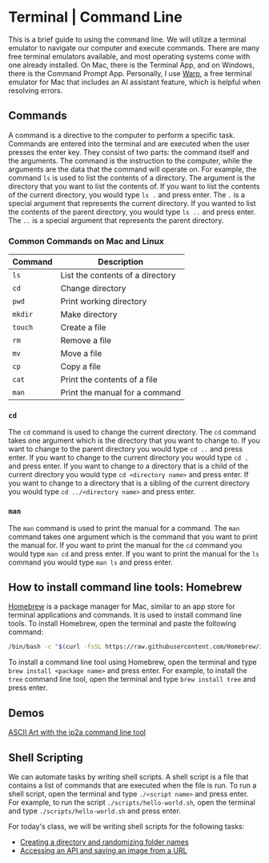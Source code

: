 # Terminal | Command Line

This is a brief guide to using the command line. We will utilize a terminal emulator to navigate our computer and execute commands. There are many free terminal emulators available, and most operating systems come with one already installed. On Mac, there is the Terminal App, and on Windows, there is the Command Prompt App. Personally, I use [Warp](https://www.warp.dev/), a free terminal emulator for Mac that includes an AI assistant feature, which is helpful when resolving errors.

## Commands

A command is a directive to the computer to perform a specific task. Commands are entered into the terminal and are executed when the user presses the enter key. They consist of two parts: the command itself and the arguments. The command is the instruction to the computer, while the arguments are the data that the command will operate on. For example, the command `ls` is used to list the contents of a directory. The argument is the directory that you want to list the contents of. If you want to list the contents of the current directory, you would type `ls .` and press enter. The `.` is a special argument that represents the current directory. If you wanted to list the contents of the parent directory, you would type `ls ..` and press enter. The `..` is a special argument that represents the parent directory.

### Common Commands on Mac and Linux

| Command | Description                      |
|---------|----------------------------------|
| `ls`    | List the contents of a directory |
| `cd`    | Change directory                 |
| `pwd`   | Print working directory          |
| `mkdir` | Make directory                   |
| `touch` | Create a file                    |
| `rm`    | Remove a file                    |
| `mv`    | Move a file                      |
| `cp`    | Copy a file                      |
| `cat`   | Print the contents of a file     |
| `man`   | Print the manual for a command   |

### `cd`

The `cd` command is used to change the current directory. The `cd` command takes one argument which is the directory that you want to change to. If you want to change to the parent directory you would type `cd ..` and press enter. If you want to change to the current directory you would type `cd .` and press enter. If you want to change to a directory that is a child of the current directory you would type `cd <directory name>` and press enter. If you want to change to a directory that is a sibling of the current directory you would type `cd ../<directory name>` and press enter.

### `man`

The `man` command is used to print the manual for a command. The `man` command takes one argument which is the command that you want to print the manual for. If you want to print the manual for the `cd` command you would type `man cd` and press enter. If you want to print the manual for the `ls` command you would type `man ls` and press enter.

## How to install command line tools: Homebrew

[Homebrew](https://brew.sh/) is a package manager for Mac, similar to an app store for terminal applications and commands. It is used to install command line tools. To install Homebrew, open the terminal and paste the following command:

```bash
/bin/bash -c "$(curl -fsSL https://raw.githubusercontent.com/Homebrew/install/HEAD/install.sh)"
```

To install a command line tool using Homebrew, open the terminal and type `brew install <package name>` and press enter. For example, to install the `tree` command line tool, open the terminal and type `brew install tree` and press enter.

## Demos

[ASCII Art with the jp2a command line tool](./ascii/readme.md)

## Shell Scripting

We can automate tasks by writing shell scripts. A shell script is a file that contains a list of commands that are executed when the file is run. To run a shell script, open the terminal and type `./<script name>` and press enter. For example, to run the script `./scripts/hello-world.sh`, open the terminal and type `./scripts/hello-world.sh` and press enter.

For today's class, we will be writing shell scripts for the following tasks:

-  [Creating a directory and randomizing folder names](./emoji%20folders/readme.md)
-  [Accessing an API and saving an image from a URL](./random%20wiki%20images/readme.md)
